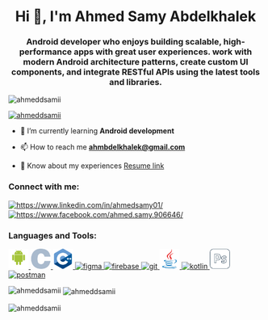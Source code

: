 <h1 align="center">Hi 👋, I'm Ahmed Samy Abdelkhalek</h1>
<h3 align="center">Android developer who enjoys building scalable, high-performance apps with great user experiences. work with modern Android architecture patterns, create custom UI components, and integrate RESTful APIs using the latest tools and libraries.</h3>

<p align="left"> <img src="https://komarev.com/ghpvc/?username=ahmeddsamii&label=Profile%20views&color=0e75b6&style=flat" alt="ahmeddsamii" /> </p>

<p align="left"> <a href="https://github.com/ryo-ma/github-profile-trophy"><img src="https://github-profile-trophy.vercel.app/?username=ahmeddsamii" alt="ahmeddsamii" /></a> </p>

- 🌱 I’m currently learning **Android development**

- 📫 How to reach me **ahmbdelkhalek@gmail.com**

- 📄 Know about my experiences [Resume link](https://drive.google.com/file/d/1W0x8P6lUeGD5MqU2qkkG8tBNhHRDVrIw/view?usp=sharing)

<h3 align="left">Connect with me:</h3>
<p align="left">
<a href="https://linkedin.com/in/ahmedsamy01/" target="blank"><img align="center" src="https://raw.githubusercontent.com/rahuldkjain/github-profile-readme-generator/master/src/images/icons/Social/linked-in-alt.svg" alt="https://www.linkedin.com/in/ahmedsamy01/" height="30" width="40" /></a>
<a href="https://fb.com/ahmed.samy.906646/" target="blank"><img align="center" src="https://raw.githubusercontent.com/rahuldkjain/github-profile-readme-generator/master/src/images/icons/Social/facebook.svg" alt="https://www.facebook.com/ahmed.samy.906646/" height="30" width="40" /></a>
</p>

<h3 align="left">Languages and Tools:</h3>
<p align="left"> <a href="https://developer.android.com" target="_blank" rel="noreferrer"> <img src="https://raw.githubusercontent.com/devicons/devicon/master/icons/android/android-original-wordmark.svg" alt="android" width="40" height="40"/> </a> <a href="https://www.cprogramming.com/" target="_blank" rel="noreferrer"> <img src="https://raw.githubusercontent.com/devicons/devicon/master/icons/c/c-original.svg" alt="c" width="40" height="40"/> </a> <a href="https://www.w3schools.com/cpp/" target="_blank" rel="noreferrer"> <img src="https://raw.githubusercontent.com/devicons/devicon/master/icons/cplusplus/cplusplus-original.svg" alt="cplusplus" width="40" height="40"/> </a> <a href="https://www.figma.com/" target="_blank" rel="noreferrer"> <img src="https://www.vectorlogo.zone/logos/figma/figma-icon.svg" alt="figma" width="40" height="40"/> </a> <a href="https://firebase.google.com/" target="_blank" rel="noreferrer"> <img src="https://www.vectorlogo.zone/logos/firebase/firebase-icon.svg" alt="firebase" width="40" height="40"/> </a> <a href="https://git-scm.com/" target="_blank" rel="noreferrer"> <img src="https://www.vectorlogo.zone/logos/git-scm/git-scm-icon.svg" alt="git" width="40" height="40"/> </a> <a href="https://www.java.com" target="_blank" rel="noreferrer"> <img src="https://raw.githubusercontent.com/devicons/devicon/master/icons/java/java-original.svg" alt="java" width="40" height="40"/> </a> <a href="https://kotlinlang.org" target="_blank" rel="noreferrer"> <img src="https://www.vectorlogo.zone/logos/kotlinlang/kotlinlang-icon.svg" alt="kotlin" width="40" height="40"/> </a> <a href="https://www.photoshop.com/en" target="_blank" rel="noreferrer"> <img src="https://raw.githubusercontent.com/devicons/devicon/master/icons/photoshop/photoshop-line.svg" alt="photoshop" width="40" height="40"/> </a> <a href="https://postman.com" target="_blank" rel="noreferrer"> <img src="https://www.vectorlogo.zone/logos/getpostman/getpostman-icon.svg" alt="postman" width="40" height="40"/> </a> </p>

<p><img align="left" src="https://github-readme-stats.vercel.app/api/top-langs?username=ahmeddsamii&show_icons=true&locale=en&layout=compact" alt="ahmeddsamii" /></p>

<p>&nbsp;<img align="center" src="https://github-readme-stats.vercel.app/api?username=ahmeddsamii&show_icons=true&locale=en" alt="ahmeddsamii" /></p>

<p><img align="center" src="https://github-readme-streak-stats.herokuapp.com/?user=ahmeddsamii&" alt="ahmeddsamii" /></p>
